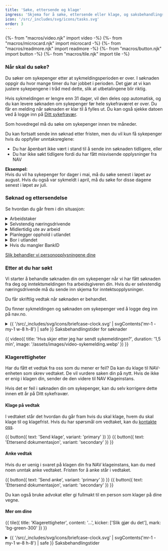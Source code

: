 ```yaml
---
title: 'Søke, ettersende og klage'
ingress: 'Skjema for å søke, ettersende eller klage, og saksbehandlingstider.'
icon: '/src/_includes/svg/icons/tasks.svg'
order: 3
---
```


{%- from "macros/video.njk" import video -%}
{%- from "macros/microcard.njk" import microcard -%}
{%- from "macros/readmore.njk" import readmore -%}
{%- from "macros/button.njk" import button -%}
{%- from "macros/tile.njk" import tile -%}

### Når skal du søke?

Du søker om sykepenger etter at sykmeldingsperioden er over. I søknaden oppgir du hvor mange timer du har jobbet i perioden. Det gjør at vi kan justere sykepengene i tråd med dette, slik at utbetalingene blir riktig.

Hvis sykmeldingen er lengre enn 31 dager, vil den deles opp automatisk, og du kan levere søknaden om sykepenger før hele sykefraværet er over.  Du får en melding når søknaden er klar til å fylles ut. Du kan også sjekke datoen ved å logge inn på [Ditt sykefravær](#).

Som hovedregel må du søke om sykepenger innen tre måneder.

Du kan fortsatt sende inn søknad etter fristen, men du vil kun få sykepenger hvis du oppfyller unntaksreglene:

 * Du har åpenbart ikke vært i stand til å sende inn søknaden tidligere, eller
 * Du har ikke søkt tidligere fordi du har fått misvisende opplysninger fra NAV

**Eksempel:**  
Hvis du vil ha sykepenger for dager i mai, må du søke senest i løpet av august. Hvis du også var sykmeldt i april, må du søke for disse dagene senest i løpet av juli.

### Søknad og ettersendelse

Se hvordan du går frem i din situasjon:

<div class="accordion">
  <details>
    <summary>Arbeidstaker</summary>
    {% prose %}
Først leverer du sykmeldingen til arbeidsgiveren din. Du logger deg inn på [Ditt sykefravær](#) på nav.no og sender sykmeldingen derfra. Hvis du har fått en [papirsykmelding](#), venter du noen dager, så vil den også komme digitalt på Ditt sykefravær.

1. Når perioden for sykmeldingen er over, søker du om sykepenger. Du får en melding når den er klar til å fylles ut på Ditt sykefravær. Du sender søknaden fra Ditt sykefravær. Merk! Du må sende søknad om sykepenger selv om arbeidsgiveren din betaler deg lønn mens du er syk. Arbeidsgiveren krever pengene tilbake fra NAV basert på søknaden din. 
2. I søknaden oppgir du om du har jobbet litt mens du har vært sykmeldt, om du kom tilbake tidligere enn forventet, om du har jobbet i utlandet, om du var på reise utenfor EØS og andre opplysninger vi trenger for å behandle søknaden din.
3. Når du har sendt inn søknaden om sykepenger, kan NAV behandle søknaden din. Det skjer først når arbeidsgiveren din har sendt oss opplysninger om inntekten (inntektsmelding). Hvis du har pålegg om faste trekk, må arbeidsgiveren din også fylle ut skjemaet for trekkopplysninger.

#### Søknad om sykepenger for arbeidstakere
<div class="flex flex-wrap gap-3 mb-12">
  {{ button({ text: 'Send søknad', variant: 'primary' }) }}
  {{ button({ text: 'Ettersend dokumentasjon', variant: 'secondary' }) }}
</div>

#### Trekkopplysninger for arbeidstakere

Arbeidsgiver bruker dette skjemaet for å opplyse NAV om trekk hos arbeidstaker i forbindelse med utbetaling av sykepenger, foreldrepenger, svangerskapspenger eller pleie-/ opplærings- og omsorgspenger.

<div class="flex flex-wrap gap-3 mb-12">
  {{ button({ text: 'Send inn', variant: 'primary' }) }}
  {{ button({ text: 'Ettersend dokumentasjon', variant: 'secondary' }) }}
</div>
    {% endprose %}
  </details>

  <details>
    <summary>Selvstendig næringsdrivende</summary>
    {% prose %}
Du søker om sykepenger etter at sykmeldingsperioden er over. Du vil få en melding fra oss når den digitale søknaden er klar til å fylles ut. 

Du logger deg inn på nav.no og sender søknaden derfra. 

* I søknaden oppgir du om du har vært i delvis arbeid, om du kom tilbake i full jobb tidligere enn forventet, om du har vært i utlandet og andre opplysninger NAV trenger for å behandle søknaden din. 

* På den første søknaden i sykefraværet får du noen ekstra spørsmål for å avgjøre om du trenger å sende inn dokumentasjon på inntekten din eller annen informasjon. Hvis vi trenger dokumentasjon på inntekten din, blir du videreført til siden for innsending. Der vil det også stå hva vi trenger fra deg.

Hvis du ikke har det vi trenger lett tilgjengelig, kan du velge å sende inn søknaden uten dokumentasjonen. Da får du en oppgave på Min side på nav.no om dette senere. Vi kan ikke behandle søknaden din før du har sendt inn nødvendig dokumentasjon.
    {% endprose %}
  </details>

  <details>
    <summary>Midlertidig ute av arbeid</summary>
    {% prose %}
#### Søknad om sykepenger når du midlertidig er ute av arbeid

Dette skjemaet bruker du hvis det er under en måned siden forrige arbeidsforhold opphørte, du mottar etterlønn/sluttvederlag, er i utdanningspermisjon, eller du har startet i nytt arbeidsforhold uten å ha ny opptjening til sykepenger.

<div class="flex flex-wrap gap-3 mb-12">
  {{ button({ text: 'Søk om sykepenger', variant: 'primary' }) }}
  {{ button({ text: 'Ettersend dokumentasjon', variant: 'secondary' }) }}
</div>
    {% endprose %}
  </details>

  <details>
    <summary>Planlegger opphold i utlandet</summary>
    {% prose %}

#### Søknad om å beholde sykepenger under opphold i utlandet

Denne søknaden bruker du hvis du ønsker å reise ut av EU/EØS mens du er sykmeldt og du samtidig ønsker å beholde sykepengene. Du bør sende søknaden før du reiser, for å være sikker på at du beholder sykepengene dine under reisen.

Du har kun rett til sykepenger under opphold utenfor EU/EØS i 4 uker i løpet av en tolvmånedersperiode.

Hvis du skal avvikle lovbestemt ferie, skal du ikke søke. I stedet krysser du av for ferie i søknaden om sykepenger som sendes etter at sykmeldingsperioden er over.

<div class="flex flex-wrap gap-3 mb-12">
  {{ button({ text: 'Send søknad', variant: 'primary' }) }}
  {{ button({ text: 'Ettersend dokumentasjon', variant: 'secondary' }) }}
</div>
     {% endprose %}
  </details>

  <details>
    <summary>Bor i utlandet</summary>
    {% prose %}

#### Dokumentasjon for sykepenger når du bor i utlandet

Hvis du er fast bosatt i utlandet og skal sende inn dokumentasjon som gjelder sykepenger, sender du dette sammen med en førsteside.

<div class="flex flex-wrap gap-3 mb-12">
  {{ button({ text: 'Hent førsteside', variant: 'secondary' }) }}
</div>

#### Egenerklæring for utenlandske sykmeldinger

Du må fylle ut dette skjemaet hvis du har sykmelding fra lege utenfor Norge. Legg ved sykmeldingen din og send skjemaet til NAV.

<div class="flex flex-wrap gap-3 mb-12">
  {{ button({ text: 'Send skjema', variant: 'primary' }) }}
  {{ button({ text: 'Ettersend dokumentasjon', variant: 'secondary' }) }}
 </div>
    {% endprose %}
  </details>
</div>

<details class="readmore">
  <summary><span>Hvis du mangler BankID</span></summary>
  {% prose %}
Hvis du mangler BankID, ikke har legitimasjon på høyeste sikkerhetsnivå eller har fortrolig adresse i Folkeregisteret, må du bruke del D av papirsykmeldingen til å søke om sykepenger. Finn riktig adresse.

Hvis du har en arbeidsgiver, må du levere del C av sykmeldingen til arbeidsgiveren din. Del D – søknaden – leverer du til den som skal utbetale sykepenger.
  {% endprose %}
</details>

[Slik behandler vi personopplysningene dine](#)

### Etter at du har søkt

Vi starter å behandle søknaden din om sykepenger når vi har fått søknaden fra deg og inntektsmeldingen fra arbeidsgiveren din. Hvis du er selvstendig næringsdrivende må du sende inn skjema for inntektsopplysninger.

Du får skriftlig vedtak når søknaden er behandlet.

Du finner sykmeldingen og søknaden om sykepenger ved å logge deg inn på nav.no. 

<details class="expander">
  <summary>
    {{ '/src/_includes/svg/icons/briefcase-clock.svg' | svgContents('mr-1 -my-1 w-8 h-8') | safe }}
    <span>Saksbehandlingstider for søknader</span>
  </summary>
  {% prose "py-2 pl-5 ml-7 translate-x-px border-l-2 border-slate-400" %}

#### Saksbehandlingstid for søknader
Saksbehandlingstiden er tiden fra vi får søknaden din og til vi har gjort et vedtak. Husk at vi trenger all nødvendig dokumentasjon for å behandle søknaden din. 

Det gjelder også inntektsmeldingen fra arbeidsgiveren din.

| Saken gjelder	| Forventet saksbehandlingstid |
| ------------- | ---------------------------- |
| Førstegangssøknad |	4 uker |
| Forlengelse |	3 uker |
| Utenlandsk sykmelding - førstegangssøknad |	10 uker |
| Utenlandsk sykmelding - forlengelse |	10 uker |
| Arbeidsgiver godtar ikke sykmeldingen (bestridelse) |	6 måneder |
  {% endprose %}
</details>

{{ video({ 
  title: 'Hva skjer etter jeg har sendt sykemeldingen?', 
  duration: '1,5 min', 
  image: '/assets/images/video-sykemelding.webp' 
}) }}

### Klagerettigheter

Har du fått et vedtak fra oss som du mener er feil? Da kan du klage til NAV-enheten som skrev vedtaket. De vil vurdere saken din på nytt. Hvis de ikke er enig i klagen din, sender de den videre til NAV Klageinstans.

Hvis det er feil i søknaden din om sykepenger, kan du selv korrigere dette innen ett år på Ditt sykefravær.

#### Klage på vedtak

I vedtaket står det hvordan du går fram hvis du skal klage, hvem du skal klage til og klagefrist. Hvis du har spørsmål om vedtaket, kan du [kontakte oss](#).

<div class="flex flex-wrap gap-3 mb-12">
  {{ button({ text: 'Send klage', variant: 'primary' }) }}
  {{ button({ text: 'Ettersend dokumentasjon', variant: 'secondary' }) }}
</div>

#### Anke vedtak

Hvis du er uenig i svaret på klagen din fra NAV klageinstans, kan du med noen unntak anke vedtaket. Fristen for å anke står i vedtaket.

<div class="flex flex-wrap gap-3 mb-12">
  {{ button({ text: 'Send anke', variant: 'primary' }) }}
  {{ button({ text: 'Ettersend dokumentasjon', variant: 'secondary' }) }}
</div>

Du kan også bruke advokat eller gi fullmakt til en person som klager på dine vegne.

#### Mer om dine
{{ tile({
  title: 'Klagerettigheter',
  content: '…',
  kicker: ['Slik gjør du det'],
  mark: 'bg-green-300'
}) }}






<details class="expander">
  <summary>
    {{ '/src/_includes/svg/icons/briefcase-clock.svg' | svgContents('mr-1 -my-1 w-8 h-8') | safe }}
    <span>Saksbehandlingstider</span>
  </summary>
  {% prose "py-2 pl-5 ml-7 translate-x-px border-l-2 border-slate-400" %}
#### Saksbehandlingstid for klage og anke
Har du fått et vedtak fra oss som du mener er feil? Da kan du klage til NAV-enheten som skrev vedtaket. De vil vurdere saken din på nytt. Hvis de ikke er enig i klagen din, sender de den videre til NAV Klageinstans.

Saken gjelder	| Forventet saksbehandlingstid |
------------- | ---------------------------- |
Klage til NAV-enhet	| 12 uker |
Klage til NAV Klageinstans | 12 uker |
Anke til NAV Klageinstans | 12 uker |
  {% endprose %}
</details>

